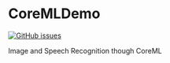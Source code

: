 # CoreMLDemo

[![GitHub issues](https://img.shields.io/github/issues/Sambit650/CoreMLDemo)](https://github.com/Sambit650/CoreMLDemo/issues)

Image and Speech Recognition though CoreML
